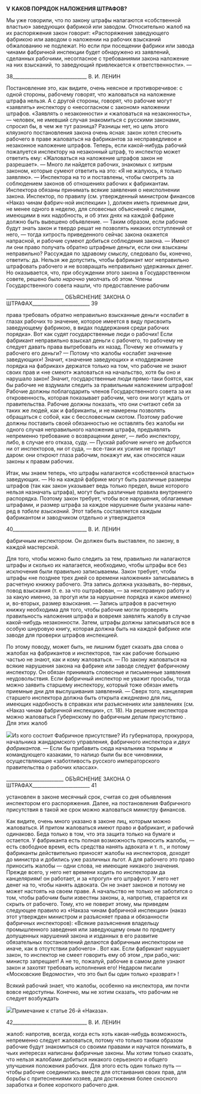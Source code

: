 **V** **КАКОВ ПОРЯДОК НАЛОЖЕНИЯ ШТРАФОВ?**

Мы уже говорили, что по закону штрафы налагаются «собственной властью» заве­дующих фабрикой или заводом. Относительно жалоб на их распоряжения закон гово­рит: «Распоряжения заведующего фабрикою или ааводом о наложении на рабочих взы­сканий обжалованию не подлежат. Но если при посещении фабрики или завода чинами фабричной инспекции будет обнаружено из заявлений, сделанных рабочими, несоглас­ное с требованиями закона наложение на них взысканий, то заведующий привлекается к ответственности». —

  

38_______________________________ В. И. ЛЕНИН

Постановление это, как видите, очень неясное и противоречивое: с одной стороны, ра­бочему говорят, что жаловаться на наложение штрафа нельзя. А с другой стороны, го­ворят, что рабочие могут «заявлять» инспектору о «несогласном с законом» наложении штрафов. «Заявлять о незаконности» и «жаловаться на незаконность», — человек, не имевший случая знакомиться с русскими законами, спросил бы, в чем же тут разница? Разницы нет, но цель этого кляузного постановления закона очень ясная: закон хотел стеснить рабочего в праве жаловаться на фабрикантов за несправедливое и незаконное наложение штрафов. Теперь, если какой-нибудь рабочий пожалуется инспектору на не­законный штраф, то инспектор может ответить ему: «Жаловаться на наложение штра­фов закон не разрешает». — Много ли найдется рабочих, знакомых с хитрым законом, которые сумеют ответить на это: «Я не жалуюсь, я только заявляю». — Инспектора на то и поставлены, чтобы смотреть за соблюдением законов об отношениях рабочих к фабрикантам. Инспектора обязаны принимать всякие заявления о неисполнении закона. Инспектор, по правилу (см. утвержденный министром финансов «Наказ чинам фабрич-ной инспекции» ), должен иметь приемные дни, не менее одного в неделю, для сло­весных объяснений с лицами, имеющими в них надобность, и об этих днях на каждой фабрике должно быть вывешено объявление. — Таким образом, если рабочие будут знать закон и твердо решат не позволять никаких отступлений от него, — тогда хит­рость приведенного сейчас закона окажется напрасной, и рабочие сумеют добиться со­блюдения закона. — Имеют ли они право получать обратно штрафные деньги, если они взысканы неправильно? Рассуждая по здравому смыслу, следовало бы, конечно, отве­тить: да. Нельзя же допустить, чтобы фабрикант мог неправильно штрафовать рабочего и не возвращать неправильно удержанных денег. Но оказывается, что, при обсуждении этого закона в Государственном совете, решено было _нарочно_ умолчать об этом. Члены Государственного совета нашли, что предоставление рабочим

  

________________________ ОБЪЯСНЕНИЕ ЗАКОНА О ШТРАФАХ________________________ 39

права требовать обратно неправильно взысканные деньги «ослабит в глазах рабочих то значение, которое имеется в виду присвоить заведующему фабрикою, в видах поддер­жания среди рабочих порядка». Вот как судят государственные люди о рабочих! Если фабрикант неправильно взыскал деньги с рабочего, то рабочему не следует давать пра­ва вытребовать их назад. Почему же отнимать у рабочего его деньги? — Потому что жалобы «ослабят значение заведующих»! Значит, «значение заведующих» и «поддер­жание порядка на фабриках» держатся только на том, что рабочие не знают своих прав и «не смеют» жаловаться на начальство, хотя бы оно и нарушало закон! Значит, госу­дарственные люди прямо-таки боятся, как бы рабочие не вздумали следить за правиль­ным наложением штрафов! Рабочие должны поблагодарить членов Государственного совета за их откровенность, которая показывает рабочим, чего они могут ждать от пра­вительства. Рабочие должны показать, что они считают себя за таких же людей, как и фабриканты, и не намерены позволять обращаться с собой, как с бессловесным скотом. Поэтому рабочие должны поставить своей обязанностью не оставлять без жалобы ни одного случая неправильного наложения штрафа, предъявлять непременно требование о возвращении денег, — либо инспектору, либо, в случае его отказа, суду. — Пускай рабочие ничего не добьются ни от инспекторов, ни от суда, — все-таки их усилия не пропадут даром: они откроют глаза рабочим, покажут им, как относятся наши законы к правам рабочих.

Итак, мы знаем теперь, что штрафы налагаются «собственной властью» заведующих. — Но на каждой фабрике могут быть различные размеры штрафов (так как закон ука­зывает ведь только предел, выше которого нельзя назначать штрафа), могут быть раз­личные правила внутреннего распорядка. Поэтому закон требует, чтобы все наруше­ния, облагаемые штрафами, и размер штрафа за каждое нарушение были указаны напе­ред в _табеле взысканий._ Этот табель составляется каждым фабрикантом и заводчиком отдельно и утверждается

  

40_______________________________ В. И. ЛЕНИН

фабричным инспектором. Он должен быть выставлен, по закону, в каждой мастерской.

Для того, чтобы можно было следить за тем, правильно ли налагаются штрафы и сколько их налагается, необходимо, чтобы штрафы все без исключения были правиль­но записываемы. Закон требует, чтобы штрафы «не позднее трех дней со времени на­ложения» записывались в расчетную книжку рабочего. Эта запись должна указывать, во-первых, повод взыскания (т. е. за что оштрафован, — за неисправную работу и за какую именно, за прогул или за нарушение порядка и какое именно) и, во-вторых, раз­мер взыскания. — Запись штрафов в расчетную книжку необходима для того, чтобы рабочие могли проверять правильность наложения штрафа и вовремя заявлять жалобу в случае какой-нибудь незаконности. Затем, штрафы должны записываться все в особую шнуровую книгу, которая должна быть на каждой фабрике или заводе для проверки штрафов инспекцией.

По этому поводу, может быть, не лишним будет сказать два слова о жалобах на фаб­рикантов и инспекторов, так как рабочие большею частью не знают, как и кому жало­ваться. — По закону жаловаться на всякие нарушения закона на фабрике или заводе следует фабричному инспектору. Он обязан принимать словесные и письменные заяв­ления неудовольствия. Если фабричный инспектор не уважит просьбы, тогда можно заявить старшему инспектору, который тоже обязан иметь приемные дни для выслуши­вания заявлений. — Сверх того, канцелярия старшего инспектора должна быть открыта _ежедневно_ для лиц, имеющих надобность в справках или разъяснениях или заявлениях (см. «Наказ чинам фабричной инспекции», ст. 18). На решение инспектора можно жа­ловаться Губернскому по фабричным делам присутствию . Для этих жалоб

![](file:///C:/Users/bot32/AppData/Local/Temp/msohtmlclip1/01/clip_image001.png)Из кого состоит Фабричное присутствие? Из губернатора, прокурора, начальника жандармского управления, фабричного инспектора и _двух фабрикантов._ — Если бы прибавить сюда начальника тюрь­мы и командующего казаками, то налицо были бы все чиновники, осуществляющие «заботливость рус­ского императорского правительства о рабочих классах».

  

________________________ ОБЪЯСНЕНИЕ ЗАКОНА О ШТРАФАХ________________________ 41

установлен в законе месячный срок, считая со дня объявления инспектором его распо­ряжения. Далее, на постановления Фабричного присутствия в такой же срок можно жа­ловаться министру финансов.

Как видите, очень много указано в законе лиц, которым можно жаловаться. И при­том жаловаться имеют право и фабрикант, и рабочий одинаково. Беда только в том, что эта защита только на бумаге и остается. У фабриканта есть полная возможность прино­сить жалобы, — есть свободное время, есть средства нанять адвоката и т. п., и потому фабриканты действительно приносят жалобы на инспекторов, доходят до министра и добились уже различных льгот. А для рабочего это право приносить жалобы — одни слова, не имеющие никакого значения. Прежде всего, у него нет времени ходить по ин­спекторам да канцеляриям! он работает, и за «прогул» его штрафуют. У него нет денег на то, чтобы нанять адвоката. Он не знает законов и потому не может настоять на своем праве. А начальство не только не заботится о том, чтобы рабочим были известны зако­ны, а, напротив, старается их скрыть от рабочего. Тому, кто не поверит этому, мы при­ведем следующее правило из «Наказа чинам фабричной инспекции» (наказ этот утвер­жден министром и разъясняет права и обязанности фабричных инспекторов): «Всякие разъяснения владельцу промышленного заведения или заведующему оным по предмету допущенных нарушений закона и изданных в его развитие обязательных постановле­ний делаются фабричным инспектором не иначе, как в отсутствии рабочего» . Вот как. Если фабрикант нарушает закон, то инспектор не смеет говорить ему об этом _при рабо­__чих:_ министр запрещает! А не то, пожалуй, рабочие в самом деле узнают закон и захо­тят требовать исполнения его! Недаром писали «Московские Ведомости», что это был бы один только «разврат» !

Всякий рабочий знает, что жалобы, особенно на инспектора, им почти вовсе недос­тупны. Конечно, мы не хотим сказать, что рабочим не следует возбуждать

![](file:///C:/Users/bot32/AppData/Local/Temp/msohtmlclip1/01/clip_image001.png)Примечание к статье 26-й «Наказа».

  

42_______________________________ В. И. ЛЕНИН

жалоб: напротив, всегда, когда есть хоть какая-нибудь возможность, непременно сле­дует жаловаться, потому что только таким образом рабочие будут знакомиться со своими правами и научатся понимать, в чьих интересах написаны фабричные законы. Мы хотим только сказать, что нельзя жалобами добиться никакого серьезного и общего улучшения положения рабочих. Для этого есть один только путь — чтобы рабочие со­единились вместе для отстаивания своих прав, для борьбы с притеснениями хозяев, для достижения более сносного заработка и более короткого рабочего дня.